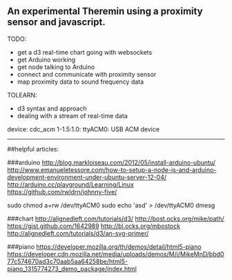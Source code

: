 An experimental Theremin using a proximity sensor and javascript.
-------------

TODO:
- get a d3 real-time chart going with websockets
- get Arduino working
- get node talking to Arduino
- connect and communicate with proximity sensor
- map proximity data to sound frequency data


TOLEARN:
- d3 syntax and approach
- dealing with a stream of real-time data

device:
cdc_acm 1-1.5:1.0: ttyACM0: USB ACM device

--------------


##helpful articles:

###arduino
http://blog.markloiseau.com/2012/05/install-arduino-ubuntu/
http://www.emanueletessore.com/how-to-setup-a-node-js-and-arduino-development-environment-under-ubuntu-server-12-04/
http://arduino.cc/playground/Learning/Linux
https://github.com/rwldrn/johnny-five/

sudo chmod a+rw /dev/ttyACM0
sudo echo 'asd' > /dev/ttyACM0
dmesg


###chart
http://alignedleft.com/tutorials/d3/
http://bost.ocks.org/mike/path/
https://gist.github.com/1642989
http://bl.ocks.org/mbostock
http://alignedleft.com/tutorials/d3/an-svg-primer/

###piano
https://developer.mozilla.org/th/demos/detail/html5-piano
https://developer.cdn.mozilla.net/media/uploads/demos/M/i/MikeMnD/bbd077c574670ad3c70aab5aa64258be/html5-piano_1315774273_demo_package/index.html